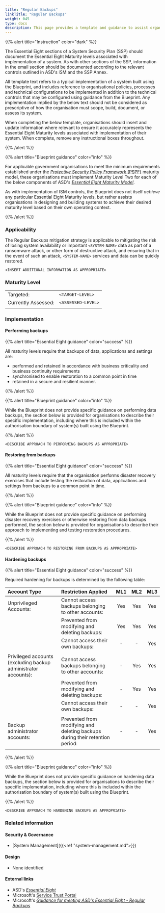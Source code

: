 ```yaml
---
title: "Regular Backups"
linkTitle: "Regular Backups"
weight: 045
type: docs
description: This page provides a template and guidance to assist organisations in documenting their approach to regular backups, as per the Essential Eight Maturity Model, associated with their system(s) built on ASD's Blueprint for Secure Cloud.
---
```


{{% alert title="Instruction" color="dark" %}}

The Essential Eight sections of a System Security Plan (SSP) should document the Essential Eight Maturity levels associated with implementation of a system. As with other sections of the SSP, information in the email section should be documented according to the relevant controls outlined in ASD's ISM and the SSP Annex. 

All template text refers to a typical implementation of a system built using the Blueprint, and includes reference to organisational policies, processes and technical configurations to be implemented in addition to the technical controls that may be configured using guidance from the Blueprint. Any implementation implied by the below text should not be considered as prescriptive of how the organisation must scope, build, document, or assess its system.

When completing the below template, organisations should insert and update information where relevant to ensure it accurately represents the Essential Eight Maturity levels associated with implementation of their system. When complete, remove any instructional boxes throughout. 

{{% /alert %}}

{{% alert title="Blueprint guidance" color="info" %}}

For applicable government organisations to meet the minimum requirements established under the [*Protective Security Policy Framework* (PSPF)](https://www.protectivesecurity.gov.au/publications-library/policy-10-safeguarding-data-cyber-threats) maturity model, these organisations must implement Maturity Level Two for each of the below components of ASD's [*Essential Eight Maturity Model*](https://www.cyber.gov.au/resources-business-and-government/essential-cyber-security/essential-eight).

As with implementation of ISM controls, the Blueprint does not itself *achieve* any particular Essential Eight Maturity levels, but rather assists organisations in designing and building systems to achieve their desired maturity level based on their own operating context.

{{% /alert %}}

### Applicability

The Regular Backups mitigation strategy is applicable to mitigating the risk of losing system availability or important `<SYSTEM-NAME>` data as part of a ransomware attack, or other form of destructive attack, and ensuring that in the event of such an attack, `<SYSTEM-NAME>` services and data can be quickly restored.

`<INSERT ADDITIONAL INFORMATION AS APPROPRIATE>`

### Maturity Level

|                     |                    |
| :------------------ | ------------------ |
| Targeted:           | `<TARGET-LEVEL>`   |
| Currently Assessed: | `<ASSESSED-LEVEL>` |
|                     |                    |

### Implementation

#### Performing backups

{{% alert title="Essential Eight guidance" color="success" %}}

All maturity levels require that backups of data, applications and settings are:
- performed and retained in accordance with business criticality and business continuity requirements
- synchronised to enable restoration to a common point in time
- retained in a secure and resilient manner.

{{% /alert %}}

{{% alert title="Blueprint guidance" color="info" %}}

While the Blueprint does not provide specific guidance on performing data backups, the section below is provided for organisations to describe their specific implementation, including where this is included within the authorisation boundary of system(s) built using the Blueprint.

{{% /alert %}}

`<DESCRIBE APPROACH TO PERFORMING BACKUPS AS APPROPRIATE>`

#### Restoring from backups

{{% alert title="Essential Eight guidance" color="success" %}}

All maturity levels require that the organisation performs disaster recovery exercises that include testing the restoration of data, applications and settings from backups to a common point in time.

{{% /alert %}}

{{% alert title="Blueprint guidance" color="info" %}}

While the Blueprint does not provide specific guidance on performing disaster recovery exercises or otherwise restoring from data backups performed, the section below is provided for organisations to describe their approach to implementing and testing restoration procedures.

{{% /alert %}}

`<DESCRIBE APPROACH TO RESTORING FROM BACKUPS AS APPROPRIATE>`

#### Hardening backups

{{% alert title="Essential Eight guidance" color="success" %}}

Required hardening for backups is determined by the following table:

<div class="no-band-table">

| Account Type                                                   | Restriction Applied                                                          | ML1 | ML2 | ML3 |
| :------------------------------------------------------------- | :--------------------------------------------------------------------------- | :-: | :-: | :-: |
| Unprivileged Accounts:                                         | Cannot access backups belonging to other accounts:                           | Yes | Yes | Yes |
|                                                                | Prevented from modifying and deleting backups:                               | Yes | Yes | Yes |
|                                                                | Cannot access their own backups:                                             |  -  |  -  | Yes |
|                                                                |                                                                              |     |     |     |
| Privileged accounts (excluding backup administrator accounts): | Cannot access backups belonging to other accounts:                           |  -  | Yes | Yes |
|                                                                | Prevented from modifying and deleting backups:                               |  -  | Yes | Yes |
|                                                                | Cannot access their own backups:                                             |  -  |  -  | Yes |
|                                                                |                                                                              |     |     |     |
| Backup administrator accounts:                                 | Prevented from modifying and deleting backups during their retention period: |  -  |  -  | Yes |
|                                                                |                                                                              |     |     |     |

</div>

{{% /alert %}}

{{% alert title="Blueprint guidance" color="info" %}}

While the Blueprint does not provide specific guidance on hardening data backups, the section below is provided for organisations to describe their specific implementation, including where this is included within the authorisation boundary of system(s) built using the Blueprint.

{{% /alert %}}

`<DESCRIBE APPROACH TO HARDENING BACKUPS AS APPROPRIATE>`

### Related information

#### Security & Governance

- [System Management]({{<ref "system-management.md">}})

#### Design

- None identified

#### External links

- ASD's [*Essential Eight*](https://www.cyber.gov.au/resources-business-and-government/essential-cyber-security/essential-eight)
- Microsoft's [Service Trust Portal](https://servicetrust.microsoft.com/)
- Microsoft's [*Guidance for meeting ASD's Essential Eight - Regular Backups*](https://learn.microsoft.com/compliance/essential-eight/e8-backups)